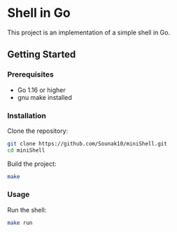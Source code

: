 # Shell in Go

This project is an implementation of a simple shell in Go.

## Getting Started

### Prerequisites

- Go 1.16 or higher
- gnu make installed

### Installation

Clone the repository:

```sh
git clone https://github.com/Sounak10/miniShell.git
cd miniShell
```

Build the project:

```sh
make
```

### Usage

Run the shell:

```sh
make run
```
